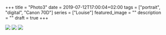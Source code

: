 +++
title =  "Photo3"
date = 2019-07-12T17:00:04+02:00
tags = ["portrait", "digital", "Canon 70D"]
series = ["Louise"]
featured_image = ""
description = ""
draft = true
+++

![](/img/louise-2.jpg)
![](/img/louise-7.jpg)
![](/img/louise-18.jpg)